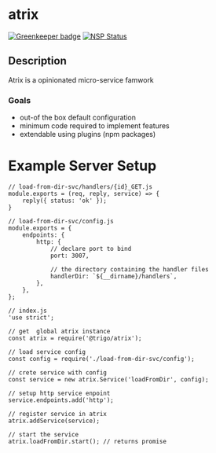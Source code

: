 # atrix

[![Greenkeeper badge](https://badges.greenkeeper.io/trigo-at/atrix.svg?token=8175215e928f96258f2f2cf038f2649e81b29ea182f9babab6f45c7ccdc7d041)](https://greenkeeper.io/)
[![NSP Status](https://nodesecurity.io/orgs/trigo-gmbh/projects/6f4ad9d2-40fc-452b-8ae1-41433733d816/badge)](https://nodesecurity.io/orgs/trigo-gmbh/projects/6f4ad9d2-40fc-452b-8ae1-41433733d816)

## Description

Atrix is a opinionated micro-service famwork

### Goals
* out-of the box default configuration
* minimum code required to implement features
* extendable using plugins (npm packages)

# Example Server Setup

```
// load-from-dir-svc/handlers/{id}_GET.js
module.exports = (req, reply, service) => {
	reply({ status: 'ok' });	
}

// load-from-dir-svc/config.js
module.exports = {
	endpoints: {
		http: {
			// declare port to bind
			port: 3007,
			
			// the directory containing the handler files
			handlerDir: `${__dirname}/handlers`,
		},
	},
};

// index.js
'use strict';

// get  global atrix instance
const atrix = require('@trigo/atrix');

// load service config
const config = require('./load-from-dir-svc/config');

// crete service with config
const service = new atrix.Service('loadFromDir', config);

// setup http service enpoint
service.endpoints.add('http');

// register service in atrix
atrix.addService(service);

// start the service
atrix.loadFromDir.start(); // returns promise

```
